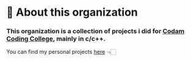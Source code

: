 # 👋 About this organization

### This organization is a collection of projects i did for [Codam Coding College](https://www.codam.nl/), mainly in c/c++.

You can find my personal projects [here](https://github.com/K1ngmar) 👈🏻
